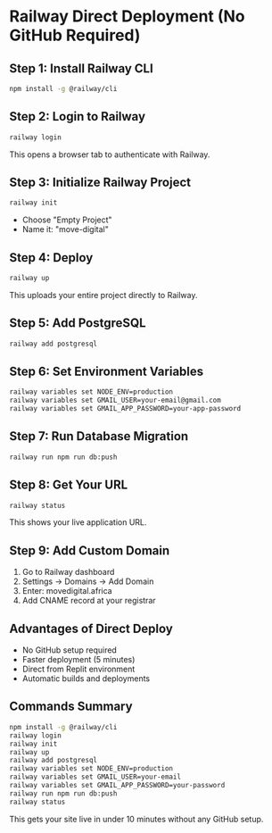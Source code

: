 # Railway Direct Deployment (No GitHub Required)

## Step 1: Install Railway CLI
```bash
npm install -g @railway/cli
```

## Step 2: Login to Railway
```bash
railway login
```
This opens a browser tab to authenticate with Railway.

## Step 3: Initialize Railway Project
```bash
railway init
```
- Choose "Empty Project"
- Name it: "move-digital"

## Step 4: Deploy
```bash
railway up
```
This uploads your entire project directly to Railway.

## Step 5: Add PostgreSQL
```bash
railway add postgresql
```

## Step 6: Set Environment Variables
```bash
railway variables set NODE_ENV=production
railway variables set GMAIL_USER=your-email@gmail.com
railway variables set GMAIL_APP_PASSWORD=your-app-password
```

## Step 7: Run Database Migration
```bash
railway run npm run db:push
```

## Step 8: Get Your URL
```bash
railway status
```
This shows your live application URL.

## Step 9: Add Custom Domain
1. Go to Railway dashboard
2. Settings → Domains → Add Domain
3. Enter: movedigital.africa
4. Add CNAME record at your registrar

## Advantages of Direct Deploy
- No GitHub setup required
- Faster deployment (5 minutes)
- Direct from Replit environment
- Automatic builds and deployments

## Commands Summary
```bash
npm install -g @railway/cli
railway login
railway init
railway up
railway add postgresql
railway variables set NODE_ENV=production
railway variables set GMAIL_USER=your-email
railway variables set GMAIL_APP_PASSWORD=your-password
railway run npm run db:push
railway status
```

This gets your site live in under 10 minutes without any GitHub setup.